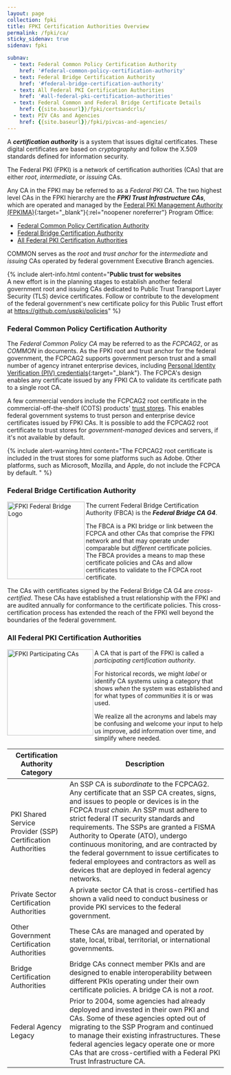 ```yaml
---
layout: page
collection: fpki
title: FPKI Certification Authorities Overview
permalink: /fpki/ca/
sticky_sidenav: true
sidenav: fpki

subnav:
  - text: Federal Common Policy Certification Authority
    href: '#federal-common-policy-certification-authority'
  - text: Federal Bridge Certification Authority
    href: '#federal-bridge-certification-authority'
  - text: All Federal PKI Certification Authorities
    href: '#all-federal-pki-certification-authorities'
  - text: Federal Common and Federal Bridge Certificate Details
    href: {{site.baseurl}}/fpki/certsandcrls/
  - text: PIV CAs and Agencies
    href: {{site.baseurl}}/fpki/pivcas-and-agencies/
---
```


A **_certification authority_** is a system that issues digital certificates. These digital certificates are based on _cryptography_ and follow the X.509 standards defined for information security.

The Federal PKI (FPKI) is a network of certification authorities (CAs) that are either _root_, _intermediate_, or _issuing_ CAs.

Any CA in the FPKI may be referred to as a _Federal PKI CA_. The two highest level CAs in the FPKI hierarchy are the **_FPKI Trust Infrastructure CAs_**, which are operated and managed by the [Federal PKI Management Authority (FPKIMA)](https://www.idmanagement.gov/governance/ficam/#federal-public-key-infrastructure-management-authority){:target="_blank"}{:rel="noopener noreferrer"} Program Office:

- [Federal Common Policy Certification Authority](#federal-common-policy-certification-authority)
- [Federal Bridge Certification Authority](#federal-bridge-certification-authority)
- [All Federal PKI Certification Authorities](#all-federal-pki-certification-authorities)

COMMON serves as the _root_ and _trust anchor_ for the _intermediate_ and _issuing_ CAs operated by federal government Executive Branch agencies.

{% include alert-info.html content="<strong>Public trust for websites</strong><br>A new effort is in the planning stages to establish another federal government root and issuing CAs dedicated to Public Trust Transport Layer Security (TLS) device certificates. Follow or contribute to the development of the federal government's new certificate policy for this Public Trust effort at https://github.com/uspki/policies" %}

### Federal Common Policy Certification Authority

The _Federal Common Policy CA_ may be referred to as the _FCPCAG2_, or as _COMMON_ in documents. As the FPKI root and trust anchor for the federal government, the FCPCAG2 supports government person trust and a small number of agency intranet enterprise devices, including [Personal Identity Verification (PIV) credentials]({{site.baseurl}}/piv#what-is-piv){:target="_blank"}. The FCPCA's design enables any certificate issued by any FPKI CA to validate its certificate path to a single root CA.

A few commercial vendors include the FCPCAG2 root certificate in the commercial-off-the-shelf (COTS) products' [trust stores]({{site.baseurl}}/fpkitrust-stores/). This enables federal government systems to trust person and enterprise device certificates issued by FPKI CAs. It is possible to add the FCPCAG2 root certificate to trust stores for _government-managed_ devices and servers, if it's not available by default.

{% include alert-warning.html content="The FCPCAG2 root certificate is included in the trust stores for some platforms such as Adobe. Other platforms, such as Microsoft, Mozilla, and Apple, do not include the FCPCA by default. " %}

### Federal Bridge Certification Authority

<a href="{{site.baseurl}}/assets/fpki/intro_fbca-logo.png" target="_blank" rel="noopener noreferrer"><img src="{{site.baseurl}}/assets/fpki/intro_fbca-logo.png" width="180" align="left" alt="FPKI Federal Bridge Logo"></a>

The current Federal Bridge Certification Authority (FBCA) is the _**Federal Bridge CA G4**_.

The FBCA is a PKI bridge or link between the FCPCA and other CAs that comprise the FPKI network and that may operate under comparable but _different_ certificate policies. The FBCA provides a means to map these certificate policies and CAs and allow certificates to validate to the FCPCA root certificate.
  
The CAs with certificates signed by the Federal Bridge CA G4 are _cross-certified_. These CAs have established a trust relationship with the FPKI and are audited annually for conformance to the certificate policies. This cross-certification process has extended the reach of the FPKI well beyond the boundaries of the federal government.

### All Federal PKI Certification Authorities

<a href="{{site.baseurl}}/assets/fpki/intro_participatingCAsV3.png" target="_blank" rel="noopener noreferrer"><img src="{{site.baseurl}}/assets/fpki/intro_participatingCAsV3.png" width="200" align="left" alt="FPKI Participating CAs"></a>

A CA that is part of the FPKI is called a _participating certification authority_. 

For historical records, we might _label_ or identify CA systems using a category that shows _when_ the system was established and for what types of _communities_ it is or was used. 

We realize all the acronyms and labels may be confusing and welcome your input to help us improve, add information over time, and simplify where needed. 


|**Certification Authority Category**|**Description**|
|-----------|---------------|
| PKI Shared Service Provider (SSP) Certification Authorities | An SSP CA is *subordinate* to the FCPCAG2.  Any certificate that an SSP CA creates, signs, and issues to people or devices is in the FCPCA _trust chain_. An SSP must adhere to strict federal IT security standards and requirements.  The SSPs are granted a FISMA Authority to Operate (ATO), undergo continuous monitoring, and are contracted by the federal government to issue certificates to federal employees and contractors as well as devices that are deployed in federal agency networks. |
| Private Sector Certification Authorities | A private sector CA that is cross-certified has shown a valid need to conduct business or provide PKI services to the federal government. |
| Other Government Certification Authorities | These CAs are managed and operated by state, local, tribal, territorial, or international governments. |
| Bridge Certification Authorities | Bridge CAs connect member PKIs and are designed to enable interoperability between different PKIs operating under their own certificate policies. A bridge CA is not a _root_. |
| Federal Agency Legacy | Prior to 2004, some agencies had already deployed and invested in their own PKI and CAs. Some of these agencies opted out of migrating to the SSP Program and continued to manage their existing infrastructures. These federal agencies legacy operate one or more CAs that are cross-certified with a Federal PKI Trust Infrastructure CA.|
